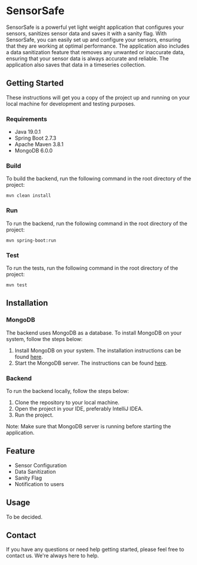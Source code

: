SensorSafe
=========

SensorSafe is a powerful yet light weight application that configures your sensors, sanitizes sensor data and saves it with a sanity flag. With SensorSafe, you can easily set up and configure your sensors, ensuring that they are working at optimal performance. 
The application also includes a data sanitization feature that removes any unwanted or inaccurate data, ensuring that your sensor data is always accurate and reliable.
The application also saves that data in a timeseries collection.

Getting Started
---------------

These instructions will get you a copy of the project up and running on your local machine for development and testing purposes.

### Requirements

- Java 19.0.1
- Spring Boot 2.7.3
- Apache Maven 3.8.1
- MongoDB 6.0.0

### Build

To build the backend, run the following command in the root directory of the project:

    mvn clean install

### Run

To run the backend, run the following command in the root directory of the project:

    mvn spring-boot:run

### Test

To run the tests, run the following command in the root directory of the project:

    mvn test


Installation
---------------

### MongoDB

The backend uses MongoDB as a database. To install MongoDB on your system, follow the steps below:

1. Install MongoDB on your system. The installation instructions can be found [here](https://docs.mongodb.com/manual/installation/).
2. Start the MongoDB server. The instructions can be found [here](https://docs.mongodb.com/manual/tutorial/manage-mongodb-processes/).

### Backend

To run the backend locally, follow the steps below:

1. Clone the repository to your local machine.
2. Open the project in your IDE, preferably IntelliJ IDEA.
3. Run the project.    

Note: Make sure that MongoDB server is running before starting the application.

Feature
-------

*   Sensor Configuration
*   Data Sanitization
*   Sanity Flag
*   Notification to users

## Usage

To be decided.

Contact
-------

If you have any questions or need help getting started, please feel free to contact us. We're always here to help.
